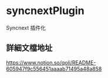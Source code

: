 # syncnextPlugin

Syncnext 插件化

## 詳細文檔地址

https://www.notion.so/qoli/README-605947f9c556451aaaab71495a48a858
